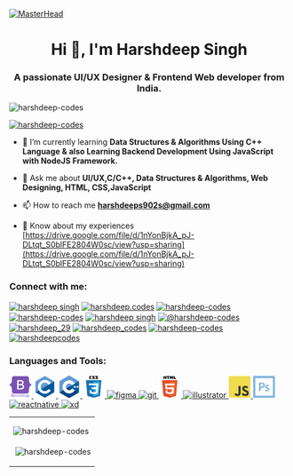 [![MasterHead](https://previews.123rf.com/images/karpenkoilia/karpenkoilia1806/karpenkoilia180600011/102988806-vector-line-web-concept-for-programming-linear-web-banner-for-coding-.jpg)](https://github.com/Harshdeep-codes/harshdeep2909)
<h1 align="center">Hi 👋, I'm Harshdeep Singh</h1>
<h3 align="center">A passionate UI/UX Designer & Frontend Web developer from India.</h3>

<p align="left"> <img src="https://komarev.com/ghpvc/?username=harshdeep-codes&label=Profile%20views&color=0e75b6&style=flat" alt="harshdeep-codes" /> </p>

<p align="left"> <a href="https://github.com/ryo-ma/github-profile-trophy"><img src="https://github-profile-trophy.vercel.app/?username=harshdeep-codes" alt="harshdeep-codes" /></a> </p>

- 🌱 I’m currently learning **Data Structures & Algorithms Using C++ Language & also Learning Backend Development Using JavaScript with NodeJS Framework.**

- 💬 Ask me about **UI/UX,C/C++, Data Structures & Algorithms, Web Designing, HTML, CSS,JavaScript**

- 📫 How to reach me **harshdeeps902s@gmail.com**

- 📄 Know about my experiences [https://drive.google.com/file/d/1nYonBjkA_pJ-DLtqt_S0blFE2804W0sc/view?usp=sharing](https://drive.google.com/file/d/1nYonBjkA_pJ-DLtqt_S0blFE2804W0sc/view?usp=sharing)

<h3 align="left">Connect with me:</h3>
<p align="left">
<a href="https://linkedin.com/in/harshdeep singh" target="blank"><img align="center" src="https://raw.githubusercontent.com/rahuldkjain/github-profile-readme-generator/master/src/images/icons/Social/linked-in-alt.svg" alt="harshdeep singh" height="30" width="40" /></a>
<a href="https://instagram.com/harshdeep.codes" target="blank"><img align="center" src="https://raw.githubusercontent.com/rahuldkjain/github-profile-readme-generator/master/src/images/icons/Social/instagram.svg" alt="harshdeep.codes" height="30" width="40" /></a>
<a href="https://codepen.io/harshdeep-codes" target="blank"><img align="center" src="https://raw.githubusercontent.com/rahuldkjain/github-profile-readme-generator/master/src/images/icons/Social/codepen.svg" alt="harshdeep-codes" height="30" width="40" /></a>
<a href="https://dev.to/harshdeep-codes" target="blank"><img align="center" src="https://raw.githubusercontent.com/rahuldkjain/github-profile-readme-generator/master/src/images/icons/Social/devto.svg" alt="harshdeep-codes" height="30" width="40" /></a>
<a href="https://www.behance.net/harshdeep singh" target="blank"><img align="center" src="https://raw.githubusercontent.com/rahuldkjain/github-profile-readme-generator/master/src/images/icons/Social/behance.svg" alt="harshdeep singh" height="30" width="40" /></a>
<a href="https://medium.com/@harshdeep-codes" target="blank"><img align="center" src="https://raw.githubusercontent.com/rahuldkjain/github-profile-readme-generator/master/src/images/icons/Social/medium.svg" alt="@harshdeep-codes" height="30" width="40" /></a>
<a href="https://www.codechef.com/users/harshdeep_29" target="blank"><img align="center" src="https://cdn.jsdelivr.net/npm/simple-icons@3.1.0/icons/codechef.svg" alt="harshdeep_29" height="30" width="40" /></a>
<a href="https://www.hackerrank.com/harshdeep_codes" target="blank"><img align="center" src="https://raw.githubusercontent.com/rahuldkjain/github-profile-readme-generator/master/src/images/icons/Social/hackerrank.svg" alt="harshdeep_codes" height="30" width="40" /></a>
<a href="https://www.leetcode.com/harshdeep-codes" target="blank"><img align="center" src="https://raw.githubusercontent.com/rahuldkjain/github-profile-readme-generator/master/src/images/icons/Social/leet-code.svg" alt="harshdeep-codes" height="30" width="40" /></a>
<a href="https://auth.geeksforgeeks.org/user/harshdeepcodes" target="blank"><img align="center" src="https://raw.githubusercontent.com/rahuldkjain/github-profile-readme-generator/master/src/images/icons/Social/geeks-for-geeks.svg" alt="harshdeepcodes" height="30" width="40" /></a>
</p>

<h3 align="left">Languages and Tools:</h3>
<p align="left"> <a href="https://getbootstrap.com" target="_blank" rel="noreferrer"> <img src="https://raw.githubusercontent.com/devicons/devicon/master/icons/bootstrap/bootstrap-plain-wordmark.svg" alt="bootstrap" width="40" height="40"/> </a> <a href="https://www.cprogramming.com/" target="_blank" rel="noreferrer"> <img src="https://raw.githubusercontent.com/devicons/devicon/master/icons/c/c-original.svg" alt="c" width="40" height="40"/> </a> <a href="https://www.w3schools.com/cpp/" target="_blank" rel="noreferrer"> <img src="https://raw.githubusercontent.com/devicons/devicon/master/icons/cplusplus/cplusplus-original.svg" alt="cplusplus" width="40" height="40"/> </a> <a href="https://www.w3schools.com/css/" target="_blank" rel="noreferrer"> <img src="https://raw.githubusercontent.com/devicons/devicon/master/icons/css3/css3-original-wordmark.svg" alt="css3" width="40" height="40"/> </a> <a href="https://www.figma.com/" target="_blank" rel="noreferrer"> <img src="https://www.vectorlogo.zone/logos/figma/figma-icon.svg" alt="figma" width="40" height="40"/> </a> <a href="https://git-scm.com/" target="_blank" rel="noreferrer"> <img src="https://www.vectorlogo.zone/logos/git-scm/git-scm-icon.svg" alt="git" width="40" height="40"/> </a> <a href="https://www.w3.org/html/" target="_blank" rel="noreferrer"> <img src="https://raw.githubusercontent.com/devicons/devicon/master/icons/html5/html5-original-wordmark.svg" alt="html5" width="40" height="40"/> </a> <a href="https://www.adobe.com/in/products/illustrator.html" target="_blank" rel="noreferrer"> <img src="https://www.vectorlogo.zone/logos/adobe_illustrator/adobe_illustrator-icon.svg" alt="illustrator" width="40" height="40"/> </a> <a href="https://developer.mozilla.org/en-US/docs/Web/JavaScript" target="_blank" rel="noreferrer"> <img src="https://raw.githubusercontent.com/devicons/devicon/master/icons/javascript/javascript-original.svg" alt="javascript" width="40" height="40"/> </a> <a href="https://www.photoshop.com/en" target="_blank" rel="noreferrer"> <img src="https://raw.githubusercontent.com/devicons/devicon/master/icons/photoshop/photoshop-line.svg" alt="photoshop" width="40" height="40"/> </a> <a href="https://reactnative.dev/" target="_blank" rel="noreferrer"> <img src="https://reactnative.dev/img/header_logo.svg" alt="reactnative" width="40" height="40"/> </a> <a href="https://www.adobe.com/products/xd.html" target="_blank" rel="noreferrer"> <img src="https://cdn.worldvectorlogo.com/logos/adobe-xd.svg" alt="xd" width="40" height="40"/> </a> </p>

 <table>
  <tr>
   <td><p><img align="left" src="https://github-readme-stats.vercel.app/api/top-langs?username=harshdeep-codes&show_icons=true&locale=en&layout=compact"     alt="harshdeep-codes" /></p>
   </td> 
  </tr>
  
 <tr>
  <td><p>&nbsp;<img align="center" src="https://github-readme-stats.vercel.app/api?username=harshdeep-codes&show_icons=true&locale=en" alt="harshdeep-codes" /></p>
  </td> 
 </tr>
            

</table>
